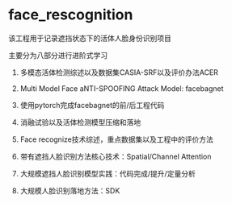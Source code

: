 # face_rescognition

该工程用于记录遮挡状态下的活体人脸身份识别项目

主要分为八部分进行进阶式学习

1. 多模态活体检测综述以及数据集CASIA-SRF以及评价办法ACER

2. Multi Model Face aNTI-SPOOFING Attack Model: facebagnet
3. 使用pytorch完成facebagnet的前/后工程代码
4. 消融试验以及活体检测模型压缩和落地
5. Face recognize技术综述，重点数据集以及工程中的评价方法
6. 带有遮挡人脸识别方法核心技术：Spatial/Channel Attention
7. 大规模遮挡人脸识别模型实践：代码完成/提升/定量分析
8. 大规模人脸识别落地方法：SDK  

